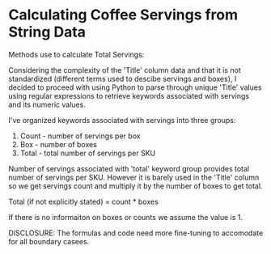 # Calculating Coffee Servings from String Data

Methods use to calculate Total Servings: 

Considering the complexity of the 'Title' column data and that it is not standardized (different terms used to descibe servings and boxes), I decided to proceed with using Python to parse through unique 'Title' values using regular expressions to retrieve keywords associated with servings and its numeric values.  

I've organized keywords associated with servings into three groups: 
1. Count - number of servings per box
2. Box - number of boxes
3. Total - total number of servings per SKU

Number of servings associated with 'total' keyword group provides total number of servings per SKU. However it is barely used in the 'Title' column so we get servings count and multiply it by the number of boxes to get total. 

Total (if not explicitly stated) = count * boxes

If there is no informaiton on boxes or counts we assume the value is 1. 


DISCLOSURE:  The formulas and code need more fine-tuning to accomodate for all boundary casees. 
